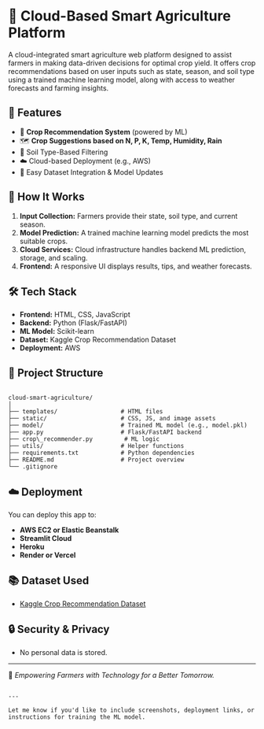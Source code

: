 # 🌾 Cloud-Based Smart Agriculture Platform

A cloud-integrated smart agriculture web platform designed to assist farmers in making data-driven decisions for optimal crop yield. It offers crop recommendations based on user inputs such as state, season, and soil type using a trained machine learning model, along with access to weather forecasts and farming insights.

## 🚀 Features

- 🌱 **Crop Recommendation System** (powered by ML)
- 🗺️ **Crop Suggestions based on N, P, K, Temp, Humidity, Rain**
- 🧪 Soil Type-Based Filtering
- ☁️ Cloud-based Deployment (e.g., AWS)
- 📁 Easy Dataset Integration & Model Updates

## 🧠 How It Works

1. **Input Collection:** Farmers provide their state, soil type, and current season.
2. **Model Prediction:** A trained machine learning model predicts the most suitable crops.
3. **Cloud Services:** Cloud infrastructure handles backend ML prediction, storage, and scaling.
4. **Frontend:** A responsive UI displays results, tips, and weather forecasts.

## 🛠 Tech Stack

- **Frontend:** HTML, CSS, JavaScript
- **Backend:** Python (Flask/FastAPI)
- **ML Model:** Scikit-learn
- **Dataset:** Kaggle Crop Recommendation Dataset
- **Deployment:** AWS

## 📂 Project Structure

```

cloud-smart-agriculture/
│
├── templates/                  # HTML files
├── static/                     # CSS, JS, and image assets
├── model/                      # Trained ML model (e.g., model.pkl)
├── app.py                      # Flask/FastAPI backend
├── crop\_recommender.py         # ML logic
├── utils/                      # Helper functions
├── requirements.txt            # Python dependencies
├── README.md                   # Project overview
└── .gitignore

````
## ☁️ Deployment

You can deploy this app to:

* **AWS EC2 or Elastic Beanstalk**
* **Streamlit Cloud**
* **Heroku**
* **Render or Vercel**

## 📚 Dataset Used

* [Kaggle Crop Recommendation Dataset](https://www.kaggle.com/datasets/atharvaingle/crop-recommendation-dataset)

## 🔒 Security & Privacy

* No personal data is stored.
---

🌱 *Empowering Farmers with Technology for a Better Tomorrow.*

```

---

Let me know if you'd like to include screenshots, deployment links, or instructions for training the ML model.
```
